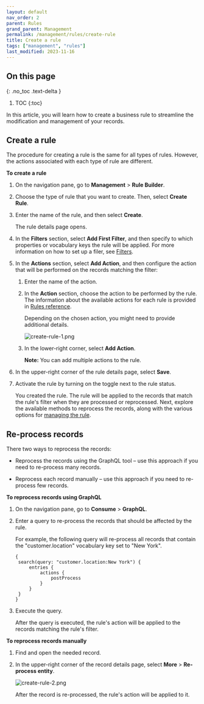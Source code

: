 ```yaml
---
layout: default
nav_order: 2
parent: Rules
grand_parent: Management
permalink: /management/rules/create-rule
title: Create a rule
tags: ["management", "rules"]
last_modified: 2023-11-16
---
```

## On this page
{: .no_toc .text-delta }
1. TOC
{:toc}

In this article, you will learn how to create a business rule to streamline the modification and management of your records.

## Create a rule

The procedure for creating a rule is the same for all types of rules. However, the actions associated with each type of rule are different.

**To create a rule**

1. On the navigation pane, go to **Management** > **Rule Builder**.

1. Choose the type of rule that you want to create. Then, select **Create Rule**.

1. Enter the name of the rule, and then select **Create**.

    The rule details page opens.

1. In the **Filters** section, select **Add First Filter**, and then specify to which properties or vocabulary keys the rule will be applied. For more information on how to set up a filer, see [Filters](/key-terms-and-features/filters).

1. In the **Actions** section, select **Add Action**, and then configure the action that will be performed on the records matching the filter:

    1. Enter the name of the action.

    1. In the **Action** section, choose the action to be performed by the rule. The information about the available actions for each rule is provided in [Rules reference](/management/rules/rules-reference).

        Depending on the chosen action, you might need to provide additional details.

        ![create-rule-1.png](../../assets/images/management/rules/create-rule-1.png)

    1. In the lower-right corner, select **Add Action**.

        **Note:** You can add multiple actions to the rule.

1. In the upper-right corner of the rule details page, select **Save**.

1. Activate the rule by turning on the toggle next to the rule status.

    You created the rule. The rule will be applied to the records that match the rule's filter when they are processed or reprocessed. Next, explore the available methods to reprocess the records, along with the various options for [managing the rule](/Documentation/Management/Rules/Manage-rules).

## Re-process records

There two ways to reprocess the records:

- Reprocess the records using the GraphQL tool – use this approach if you need to re-process many records.

- Reprocess each record manually – use this approach if you need to re-process few records.

**To reprocess records using GraphQL**

1. On the navigation pane, go to **Consume** > **GraphQL**.

1. Enter a query to re-process the records that should be affected by the rule.

    For example, the following query will re-process all records that contain the "customer.location" vocabulary key set to "New York".
    ```
    {
     search(query: "customer.location:New York") {
         entries {
             actions {
                 postProcess
             }
         }
     }
    }
    ```
1. Execute the query.

    After the query is executed, the rule's action will be applied to the records matching the rule's filter.

**To reprocess records manually**

1. Find and open the needed record.

1. In the upper-right corner of the record details page, select **More** > **Re-process entity**.

    ![create-rule-2.png](../../assets/images/management/rules/create-rule-2.png)

    After the record is re-processed, the rule's action will be applied to it.